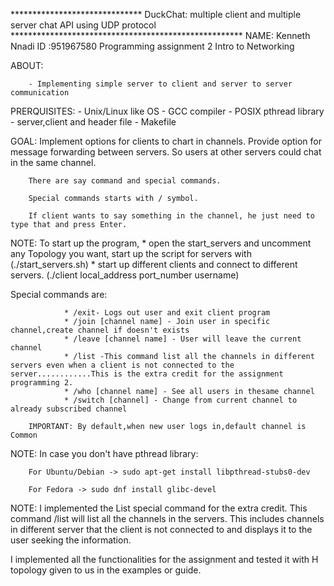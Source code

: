 
****************************** DuckChat: multiple client and multiple server chat API using UDP protocol *****************************************************
NAME: Kenneth Nnadi
      ID :951967580
      Programming assignment 2
      Intro to Networking

ABOUT:

        - Implementing simple server to client and server to server communication

PRERQUISITES:
        - Unix/Linux like OS
        - GCC compiler
        - POSIX pthread library
        - server,client and header file
        - Makefile

GOAL: 
        Implement options for clients to chart in channels. Provide option for message forwarding between servers.
        So users at other servers could chat in the same channel. 

        There are say command and special commands.

        Special commands starts with / symbol.

        If client wants to say something in the channel, he just need to type that and press Enter.

NOTE: To start up the program,
	* open the start_servers and uncomment any Topology you want, start up the script for servers with (./start_servers.sh)
	* start up different clients and connect to different servers. (./client local_address port_number username)        

Special commands are:

                * /exit- Logs out user and exit client program
                * /join [channel name] - Join user in specific channel,create channel if doesn't exists
                * /leave [channel name] - User will leave the current channel
                * /list -This command list all the channels in different servers even when a client is not connected to the server............This is the extra credit for the assignment programming 2. 
                * /who [channel name] - See all users in thesame channel
                * /switch [channel] - Change from current channel to already subscribed channel
        
        IMPORTANT: By default,when new user logs in,default channel is Common


NOTE:
        In case you don't have pthread library:

        For Ubuntu/Debian -> sudo apt-get install libpthread-stubs0-dev

        For Fedora -> sudo dnf install glibc-devel


NOTE: I implemented the List special command for the extra credit. This command /list will list all the channels in the servers. This includes channels in different server that the client is not connected to and displays it to the user seeking the information.


        

I implemented all the functionalities for the assignment and tested it with H topology given to us in the examples or guide. 
